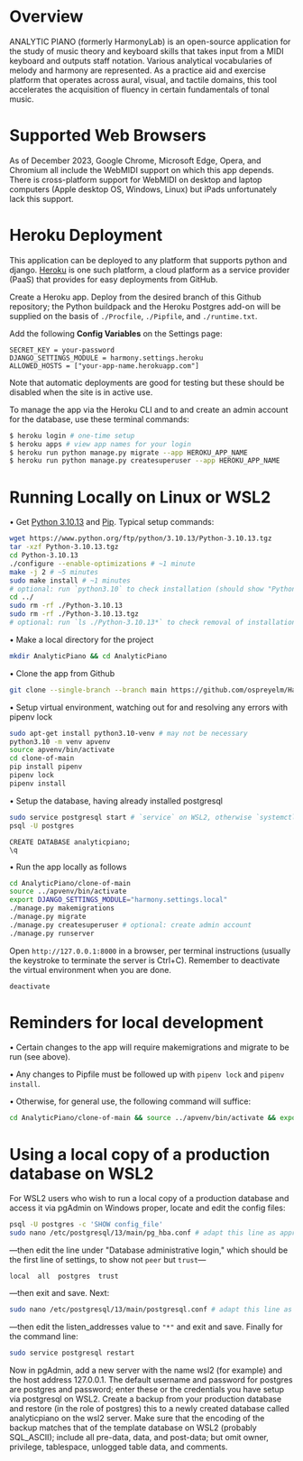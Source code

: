 # Overview

ANALYTIC PIANO (formerly HarmonyLab) is an open-source application for the study of music theory and keyboard skills that takes input from a MIDI keyboard and outputs staff notation. Various analytical vocabularies of melody and harmony are represented. As a practice aid and exercise platform that operates across aural, visual, and tactile domains, this tool accelerates the acquisition of fluency in certain fundamentals of tonal music.

# Supported Web Browsers

As of December 2023, Google Chrome, Microsoft Edge, Opera, and Chromium all include the WebMIDI support on which this app depends. There is cross-platform support for WebMIDI on desktop and laptop computers (Apple desktop OS, Windows, Linux) but iPads unfortunately lack this support.

# Heroku Deployment

This application can be deployed to any platform that supports python and django. [Heroku](https://heroku.com/) is one such platform, a cloud platform as a service provider (PaaS) that provides for easy deployments from GitHub.

Create a Heroku app. Deploy from the desired branch of this Github repository; the Python buildpack and the Heroku Postgres add-on will be supplied on the basis of `./Procfile`, `./Pipfile`, and `./runtime.txt`.

Add the following **Config Variables** on the Settings page:

```
SECRET_KEY = your-password
DJANGO_SETTINGS_MODULE = harmony.settings.heroku
ALLOWED_HOSTS = ["your-app-name.herokuapp.com"]
```

Note that automatic deployments are good for testing but these should be disabled when the site is in active use.

To manage the app via the Heroku CLI and to and create an admin account for the database, use these terminal commands:

```bash
$ heroku login # one-time setup
$ heroku apps # view app names for your login
$ heroku run python manage.py migrate --app HEROKU_APP_NAME
$ heroku run python manage.py createsuperuser --app HEROKU_APP_NAME
```

# Running Locally on Linux or WSL2

• Get [Python 3.10.13](http://python.org/downloads/) and [Pip](http://www.pip-installer.org/). Typical setup commands:
```bash
wget https://www.python.org/ftp/python/3.10.13/Python-3.10.13.tgz
tar -xzf Python-3.10.13.tgz 
cd Python-3.10.13
./configure --enable-optimizations # ~1 minute
make -j 2 # ~5 minutes
sudo make install # ~1 minutes
# optional: run `python3.10` to check installation (should show "Python 3.10.13") then `exit()`
cd ../
sudo rm -rf ./Python-3.10.13
sudo rm -rf ./Python-3.10.13.tgz 
# optional: run `ls ./Python-3.10.13*` to check removal of installation files
```

• Make a local directory for the project
```bash
mkdir AnalyticPiano && cd AnalyticPiano
```

• Clone the app from Github
```bash
git clone --single-branch --branch main https://github.com/ospreyelm/HarmonyLab.git clone-of-main
```

• Setup virtual environment, watching out for and resolving any errors with pipenv lock
```bash
sudo apt-get install python3.10-venv # may not be necessary
python3.10 -m venv apvenv
source apvenv/bin/activate
cd clone-of-main
pip install pipenv
pipenv lock
pipenv install
```

• Setup the database, having already installed postgresql
```bash
sudo service postgresql start # `service` on WSL2, otherwise `systemctl`
psql -U postgres
```
```psql
CREATE DATABASE analyticpiano;
\q
```

• Run the app locally as follows
```sh
cd AnalyticPiano/clone-of-main
source ../apvenv/bin/activate
export DJANGO_SETTINGS_MODULE="harmony.settings.local"
./manage.py makemigrations
./manage.py migrate
./manage.py createsuperuser # optional: create admin account
./manage.py runserver
```
Open `http://127.0.0.1:8000` in a browser, per terminal instructions (usually the keystroke to terminate the server is Ctrl+C). Remember to deactivate the virtual environment when you are done.
```sh
deactivate
```

# Reminders for local development

• Certain changes to the app will require makemigrations and migrate to be run (see above).

• Any changes to Pipfile must be followed up with `pipenv lock` and `pipenv install`.

• Otherwise, for general use, the following command will suffice:

```sh
cd AnalyticPiano/clone-of-main && source ../apvenv/bin/activate && export DJANGO_SETTINGS_MODULE="harmony.settings.local" && sudo service postgresql start && ./manage.py runserver
```

# Using a local copy of a production database on WSL2

For WSL2 users who wish to run a local copy of a production database and access it via pgAdmin on Windows proper, locate and edit the config files:
```bash
psql -U postgres -c 'SHOW config_file'
sudo nano /etc/postgresql/13/main/pg_hba.conf # adapt this line as appropriate
```
—then edit the line under "Database administrative login," which should be the first line of settings, to show not `peer` but `trust`—
```
local  all  postgres  trust
```
—then exit and save. Next:
```bash
sudo nano /etc/postgresql/13/main/postgresql.conf # adapt this line as appropriate
```
—then edit the listen_addresses value to `"*"` and exit and save. Finally for the command line:
```bash
sudo service postgresql restart
```

Now in pgAdmin, add a new server with the name wsl2 (for example) and the host address 127.0.0.1. The default username and password for postgres are postgres and password; enter these or the credentials you have setup via postgresql on WSL2. Create a backup from your production database and restore (in the role of postgres) this to a newly created database called analyticpiano on the wsl2 server. Make sure that the encoding of the backup matches that of the template database on WSL2 (probably SQL_ASCII); include all pre-data, data, and post-data; but omit owner, privilege, tablespace, unlogged table data, and comments.
